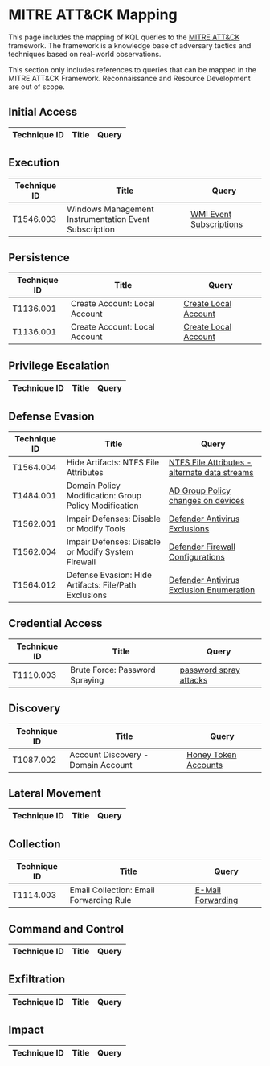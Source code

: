 # MITRE ATT&CK Mapping

This page includes the mapping of KQL queries to the [MITRE ATT&CK](https://attack.mitre.org/) framework. The framework is a knowledge base of adversary tactics and techniques based on real-world observations.

This section only includes references to queries that can be mapped in the MITRE ATT&CK Framework. Reconnaissance and Resource Development are out of scope.

## Initial Access

| Technique ID | Title    | Query    |
| ---  | --- | --- |

## Execution

| Technique ID | Title    | Query    |
| ---  | --- | --- |
| T1546.003 | Windows Management Instrumentation Event Subscription |[WMI Event Subscriptions](../Defender%20For%20Endpoint/MDE-WMIEventSubscription.md) |

## Persistence

| Technique ID | Title    | Query    |
| ---  | --- | --- |
| T1136.001 |  Create Account: Local Account | [Create Local Account](../Defender%20For%20Endpoint/MDE-LocalAccountCreated.md)  |
| T1136.001 |  Create Account: Local Account | [Create Local Account](../Defender%20For%20Endpoint/MDE-WindowsBuiltInGroupMemberChanges.md)  |

## Privilege Escalation

| Technique ID | Title    | Query    |
| ---  | --- | --- |

## Defense Evasion

| Technique ID | Title    | Query    |
| ---  | --- | --- |
| T1564.004 | Hide Artifacts: NTFS File Attributes | [NTFS File Attributes - alternate data streams](../Defender%20For%20Endpoint/MDE-NTFS%20File%20Attributes%20-%20alternate%20data%20streams.md) |
| T1484.001 | Domain Policy Modification: Group Policy Modification | [AD Group Policy changes on devices](../Defender%20For%20Endpoint/MDE-GroupPolicyModificationEvents.md) |
| T1562.001 | Impair Defenses: Disable or Modify Tools | [Defender Antivirus Exclusions](../Defender%20For%20Endpoint/MDE-DefenderAntivirusExclusions.md) |
| T1562.004 | Impair Defenses:  Disable or Modify System Firewall | [Defender Firewall Configurations](../Defender%20For%20Endpoint/DefenderFirewall//MDE-FirewallConfiguration.md) |
| T1564.012 | Defense Evasion: Hide Artifacts: File/Path Exclusions | [Defender Antivirus Exclusion Enumeration](../Defender%20For%20Endpoint/MDE-DefenderExclusionsEnumerations.md)

## Credential Access

| Technique ID | Title    | Query    |
| ---  | --- | --- |
| T1110.003 | Brute Force: Password Spraying | [password spray attacks](/Defender%20365/MD365-PasswordSprayAttacks.md) |

## Discovery

| Technique ID | Title    | Query    |
| ---  | --- | --- |
| T1087.002 | Account Discovery - Domain Account | [Honey Token Accounts](../Defender%20For%20Identity/MDI-Honeytoken%20was%20queried%20via%20SAM-R.md) |

## Lateral Movement

| Technique ID | Title    | Query    |
| ---  | --- | --- |

## Collection

| Technique ID | Title    | Query    |
| ---  | --- | --- |
| T1114.003 | Email Collection: Email Forwarding Rule | [E-Mail Forwarding](../Defender%20For%20Office%20365/MDO-InboxForwarding.md) |

## Command and Control

| Technique ID | Title    | Query    |
| ---  | --- | --- |

## Exfiltration

| Technique ID | Title    | Query    |
| ---  | --- | --- |

## Impact

| Technique ID | Title    | Query    |
| ---  | --- | --- |

